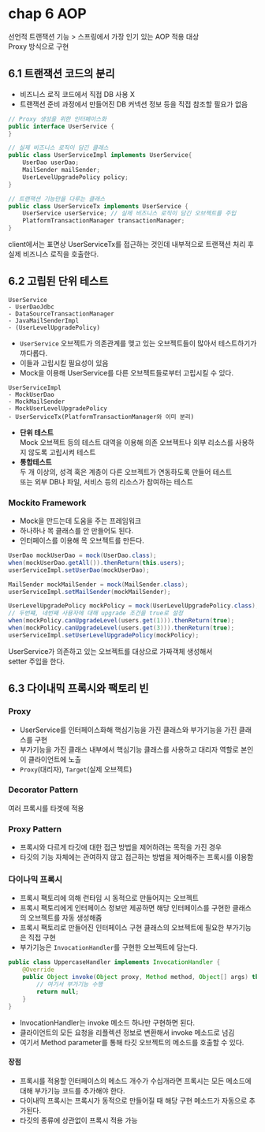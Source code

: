 # chap 6 AOP

선언적 트랜잭션 기능 > 스프링에서 가장 인기 있는 AOP 적용 대상  
Proxy 방식으로 구현

## 6.1 트랜잭션 코드의 분리
- 비즈니스 로직 코드에서 직접 DB 사용 X
- 트랜잭션 준비 과정에서 만들어진 DB 커넥션 정보 등을 직접 참조할 필요가 없음

```java
// Proxy 생성을 위한 인터페이스화
public interface UserService {
}

// 실제 비즈니스 로직이 담긴 클래스
public class UserServiceImpl implements UserService{
    UserDao userDao;
    MailSender mailSender;
    UserLevelUpgradePolicy policy;
}

// 트랜잭션 기능만을 다루는 클래스
public class UserServiceTx implements UserService {
    UserService userService; // 실제 비즈니스 로직이 담긴 오브젝트를 주입
    PlatformTransactionManager transactionManager;
}
```
client에서는 표면상 UserServiceTx를 접근하는 것인데 내부적으로 트랜잭션 처리 후 실제 비즈니스 로직을 호출한다.  

## 6.2 고립된 단위 테스트
```
UserService
- UserDaoJdbc
- DataSourceTransactionManager
- JavaMailSenderImpl
- (UserLevelUpgradePolicy)
```
- `UserService` 오브젝트가 의존관계를 맺고 있는 오브젝트들이 많아서 테스트하기가 까다롭다.  
- 이들과 고립시킬 필요성이 있음
- Mock을 이용해 UserService를 다른 오브젝트들로부터 고립시킬 수 있다.
```
UserServiceImpl
- MockUserDao
- MockMailSender
- MockUserLevelUpgradePolicy
- UserServiceTx(PlatformTransactionManager와 이미 분리)
```
- **단위 테스트**  
    Mock 오브젝트 등의 테스트 대역을 이용해 의존 오브젝트나 외부 리소스를 사용하지 않도록 고립시켜 테스트
- **통합테스트**  
    두 개 이상의, 성격 혹은 계층이 다른 오브젝트가 연동하도록 만들어 테스트  
    또는 외부 DB나 파일, 서비스 등의 리소스가 참여하는 테스트
  
### Mockito Framework
- Mock을 만드는데 도움을 주는 프레임워크  
- 하나하나 목 클래스를 안 만들어도 된다.
- 인터페이스를 이용해 목 오브젝트를 만든다.

```java
UserDao mockUserDao = mock(UserDao.class);
when(mockUserDao.getAll()).thenReturn(this.users);
userServiceImpl.setUserDao(mockUserDao);

MailSender mockMailSender = mock(MailSender.class);
userServiceImpl.setMailSender(mockMailSender);

UserLevelUpgradePolicy mockPolicy = mock(UserLevelUpgradePolicy.class);
// 두번쨰, 네번째 사용자에 대해 upgrade 조건을 true로 설정
when(mockPolicy.canUpgradeLevel(users.get(1))).thenReturn(true);
when(mockPolicy.canUpgradeLevel(users.get(3))).thenReturn(true);
userServiceImpl.setUserLevelUpgradePolicy(mockPolicy);
```
UserService가 의존하고 있는 오브젝트를 대상으로 가짜객체 생성해서  
setter 주입을 한다.

## 6.3 다이내믹 프록시와 팩토리 빈
### Proxy
- UserService를 인터페이스화해 핵심기능을 가진 클래스와 부가기능을 가진 클래스를 구현
- 부가기능을 가진 클래스 내부에서 핵심기능 클래스를 사용하고 대리자 역할로 본인이 클라이언트에 노출
- `Proxy`(대리자), `Target`(실제 오브젝트)
    
### Decorator Pattern
여러 프록시를 타겟에 적용

### Proxy Pattern
- 프록시와 다르게 타깃에 대한 접근 방법을 제어하려는 목적을 가진 경우
- 타깃의 기능 자체에는 관여하지 않고 접근하는 방법을 제어해주는 프록시를 이용함

### 다이나믹 프록시
- 프록시 팩토리에 의해 런타임 시 동적으로 만들어지는 오브젝트
- 프록시 팩토리에게 인터페이스 정보만 제공하면 해당 인터페이스를 구현한 클래스의 오브젝트를 자동 생성해줌
- 프록시 팩토리로 만들어진 인터페이스 구현 클래스의 오브젝트에 필요한 부가기능은 직접 구현
- 부가기능은 `InvocationHandler`를 구현한 오브젝트에 담는다.
````java
public class UppercaseHandler implements InvocationHandler {
    @Override
    public Object invoke(Object proxy, Method method, Object[] args) throws Throwable {
        // 여기서 부가기능 수행
        return null;
    }
}
````
- InvocationHandler는 invoke 메소드 하나만 구현하면 된다.  
- 클라이언트의 모든 요청을 리플렉션 정보로 변환해서 invoke 메소드로 넘김
- 여기서 Method parameter를 통해 타깃 오브젝트의 메소드를 호출할 수 있다.

#### 장점
- 프록시를 적용할 인터페이스의 메소드 개수가 수십개라면 프록시는 모든 메소드에 대해 부가기능 코드를 추가해야 한다.
- 다이내믹 프록시는 프록시가 동적으로 만들어질 때 해당 구현 메소드가 자동으로 추가된다.
- 타깃의 종류에 상관없이 프록시 적용 가능